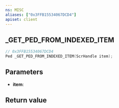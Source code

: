 ```yaml
---
ns: MISC
aliases: ["0x3FFB15534067DCD4"]
apiset: client
---
```

## _GET_PED_FROM_INDEXED_ITEM

```c
// 0x3FFB15534067DCD4
Ped _GET_PED_FROM_INDEXED_ITEM(ScrHandle item);
```


## Parameters
* **item**:

## Return value